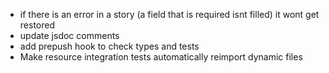 
- if there is an error in a story (a field that is required isnt filled) it wont get restored
- update jsdoc comments
- add prepush hook to check types and tests
- Make resource integration tests automatically reimport dynamic files

